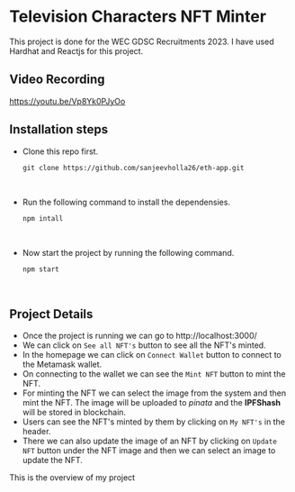# Television Characters NFT Minter 

This project is done for the WEC GDSC Recruitments 2023. I have used Hardhat and Reactjs for this project.

## Video Recording
https://youtu.be/Vp8Yk0PJyOo

## Installation steps

- Clone this repo first.
  <br>
  
      git clone https://github.com/sanjeevholla26/eth-app.git

  <br>

- Run the following command to install the dependensies.
  <br>
  
      npm intall
  
  <br>

- Now start the project by running the following command.
  <br>

      npm start
    
  <br>

## Project Details

- Once the project is running we can go to http://localhost:3000/
- We can click on `See all NFT's` button to see all the NFT's minted.
- In the homepage we can click on `Connect Wallet` button to connect to the Metamask wallet.
- On connecting to the wallet we can see the `Mint NFT` button to mint the NFT.
- For minting the NFT we can select the image from the system and then mint the NFT. The image will be uploaded to *pinata* and the **IPFShash** will be stored in blockchain.
- Users can see the NFT's minted by them by clicking on `My NFT's` in the header. 
- There we can also update the image of an NFT by clicking on `Update NFT` button under the NFT image and then we can select an image to update the NFT.

This is the overview of my project




  
